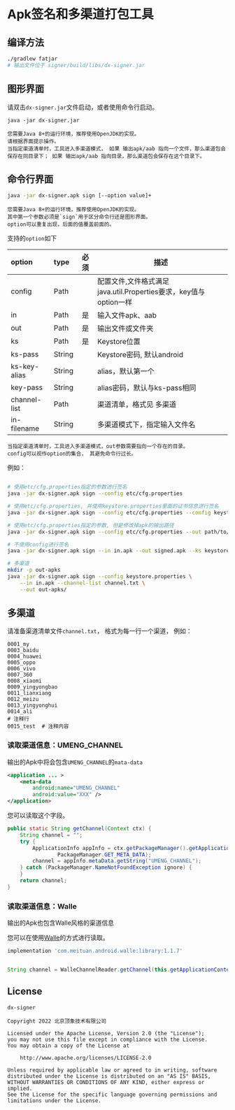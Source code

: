 # Apk签名和多渠道打包工具

## 编译方法

```bash
./gradlew fatjar
# 输出文件位于 signer/build/libs/dx-signer.jar
```

## 图形界面

请双击`dx-signer.jar`文件启动，或者使用命令行启动。

```
java -jar dx-signer.jar
```

    您需要Java 8+的运行环境，推荐使用OpenJDK的实现。
    请根据界面提示操作。
    当指定渠道清单时，工具进入多渠道模式， 如果 输出apk/aab 指向一个文件，那么渠道包会保存在同目录下； 如果 输出apk/aab 指向目录，那么渠道包会保存在这个目录下。

## 命令行界面

```bash
java -jar dx-signer.apk sign [--option value]+
```

    您需要Java 8+的运行环境，推荐使用OpenJDK的实现。
    其中第一个参数必须是`sign`用于区分命令行还是图形界面。
    option可以重复出现，后面的值覆盖前面的。


支持的`option`如下

| option       | type   | 必须  | 描述                                                             |
| :----------- | :----- | :---: | ---------------------------------------------------------------- |
| config       | Path   |       | 配置文件,文件格式满足java.util.Properties要求，key值与option一样 |
| in           | Path   |  是   | 输入文件apk、aab                                                 |
| out          | Path   |  是   | 输出文件或文件夹                                                 |
| ks           | Path   |  是   | Keystore位置                                                     |
| ks-pass      | String |       | Keystore密码, 默认android                                        |
| ks-key-alias | String |       | alias，默认第一个                                                |
| key-pass     | String |       | alias密码，默认与ks-pass相同                                     |
| channel-list | Path   |       | 渠道清单，格式见 多渠道                                          |
| in-filename  | String |       | 多渠道模式下，指定输入文件名                                     |

    当指定渠道清单时，工具进入多渠道模式，out参数需要指向一个存在的目录。
    config可以视作option的集合， 其避免命令行过长。

例如：

```bash

# 使用etc/cfg.properties指定的参数进行签名
java -jar dx-signer.apk sign --config etc/cfg.properties

# 使用etc/cfg.properties, 并使用keystore.properties里面的证书信息进行签名
java -jar dx-signer.apk sign --config etc/cfg.properties --config keystore.properties

# 使用etc/cfg.properties指定的参数, 但是修改掉apk的输出路径
java -jar dx-signer.apk sign --config etc/cfg.properties --out path/to/other/location.apk

# 不使用config进行签名
java -jar dx-signer.apk sign --in in.apk --out signed.apk --ks keystore.JKS --ks-pass android

# 多渠道
mkdir -p out-apks
java -jar dx-signer.apk sign --config keystore.properties \
    --in in.apk --channel-list channel.txt \
    --out out-apks/

```


## 多渠道

请准备渠道清单文件`channel.txt`， 格式为每一行一个渠道， 例如：

```
0001_my
0003_baidu
0004_huawei
0005_oppo
0006_vivo
0007_360
0008_xiaomi
0009_yingyongbao
0011_lianxiang
0012_meizu
0013_yingyonghui
0014_ali
# 注释行
0015_test  # 注释内容
```

### 读取渠道信息：UMENG_CHANNEL

输出的Apk中将会包含`UMENG_CHANNEL`的`mata-data`

```xml
<application ... >
    <meta-data
        android:name="UMENG_CHANNEL"
        android:value="XXX" />
</application>
```

您可以读取这个字段。

```java
public static String getChannel(Context ctx) {
    String channel = "";
    try {
        ApplicationInfo appInfo = ctx.getPackageManager().getApplicationInfo(ctx.getPackageName(),
                PackageManager.GET_META_DATA);
        channel = appInfo.metaData.getString("UMENG_CHANNEL");
    } catch (PackageManager.NameNotFoundException ignore) {
    }
    return channel;
}
```

### 读取渠道信息：Walle

输出的Apk也包含Walle风格的渠道信息

您可以在使用[Walle](https://github.com/Meituan-Dianping/walle)的方式进行读取。


```gradle
implementation 'com.meituan.android.walle:library:1.1.7'
```


```java

String channel = WalleChannelReader.getChannel(this.getApplicationContext());

```

## License

```
dx-signer

Copyright 2022 北京顶象技术有限公司

Licensed under the Apache License, Version 2.0 (the "License");
you may not use this file except in compliance with the License.
You may obtain a copy of the License at

    http://www.apache.org/licenses/LICENSE-2.0

Unless required by applicable law or agreed to in writing, software
distributed under the License is distributed on an "AS IS" BASIS,
WITHOUT WARRANTIES OR CONDITIONS OF ANY KIND, either express or implied.
See the License for the specific language governing permissions and
limitations under the License.
```
